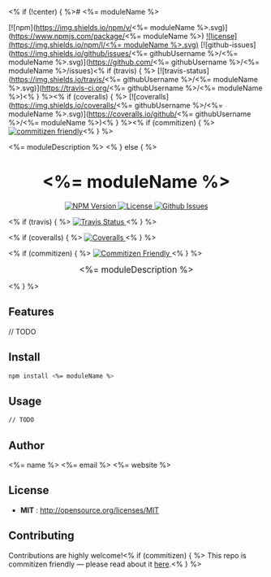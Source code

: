 <% if (!center) { %># <%= moduleName %>

[![npm](https://img.shields.io/npm/v/<%= moduleName %>.svg)](https://www.npmjs.com/package/<%= moduleName %>)
[![license](https://img.shields.io/npm/l/<%= moduleName %>.svg)](http://opensource.org/licenses/MIT)
[![github-issues](https://img.shields.io/github/issues/<%= githubUsername %>/<%= moduleName %>.svg)](https://github.com/<%= githubUsername %>/<%= moduleName %>/issues)<% if (travis) { %>
[![travis-status](https://img.shields.io/travis/<%= githubUsername %>/<%= moduleName %>.svg)](https://travis-ci.org/<%= githubUsername %>/<%= moduleName %>)<% } %><% if (coveralls) { %>
[![coveralls](https://img.shields.io/coveralls/<%= githubUsername %>/<%= moduleName %>.svg)](https://coveralls.io/github/<%= githubUsername %>/<%= moduleName %>)<% } %><% if (commitizen) { %>
[![commitizen friendly](https://img.shields.io/badge/commitizen-friendly-brightgreen.svg)](http://commitizen.github.io/cz-cli/)<% } %>

<%= moduleDescription %>
<% } else { %><big><h1 align="center"><%= moduleName %></h1></big>

<p align="center">
  <a href="https://npmjs.org/package/<%= moduleName %>">
    <img src="https://img.shields.io/npm/v/<%= moduleName %>.svg" alt="NPM Version">
  </a>

  <a href="http://opensource.org/licenses/MIT">
    <img src="https://img.shields.io/npm/l/<%= moduleName %>.svg" alt="License">
  </a>

  <a href="https://github.com/<%= githubUsername %>/<%= moduleName %>/issues">
    <img src="https://img.shields.io/github/issues/<%= githubUsername %>/<%= moduleName %>.svg" alt="Github Issues">
  </a>

  <% if (travis) { %>
  <a href="https://travis-ci.org/<%= githubUsername %>/<%= moduleName %>">
    <img src="https://img.shields.io/travis/<%= githubUsername %>/<%= moduleName %>.svg" alt="Travis Status">
  </a>
  <% } %>

  <% if (coveralls) { %>
  <a href="https://coveralls.io/github/<%= githubUsername %>/<%= moduleName %>">
    <img src="https://img.shields.io/coveralls/<%= githubUsername %>/<%= moduleName %>.svg" alt="Coveralls">
  </a>
  <% } %>

  <% if (commitizen) { %>
  <a href="http://commitizen.github.io/cz-cli/">
    <img src="https://img.shields.io/badge/commitizen-friendly-brightgreen.svg" alt="Commitizen Friendly">
  </a>
  <% } %>
</p>

<p align="center"><big>
<%= moduleDescription %>
</big></p>
<% } %>

## Features
// TODO

## Install

```sh
npm install <%= moduleName %>
```

## Usage

```sh
// TODO
```

## Author

<%= name %> <%= email %> <%= website %>

## License

- **MIT** : http://opensource.org/licenses/MIT

## Contributing

Contributions are highly welcome!<% if (commitizen) { %> This repo is commitizen friendly — please read about it [here](http://commitizen.github.io/cz-cli/).<% } %>
